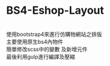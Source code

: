 # BS4-Eshop-Layout
</br>
使用bootstrap4來進行仿購物網站之排版</br>
主要使用原生bs4內物件</br>
簡單修改scss中的變數 及新增元件</br>
最後利用gulp進行編譯及壓縮</br>
